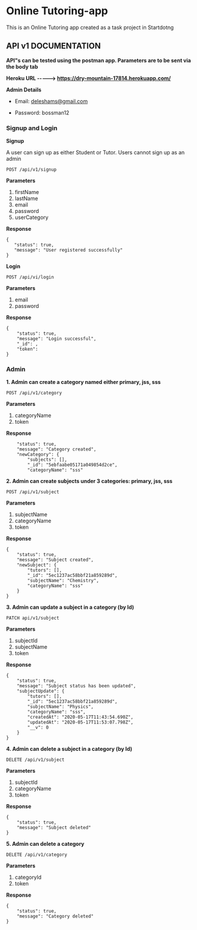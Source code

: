 # Online Tutoring-app

This is an Online Tutoring app created as a task project in Startdotng

## API v1 DOCUMENTATION

**API"s can be tested using the postman app. Parameters are to be sent via the body tab** 

**Heroku URL -----> https://dry-mountain-17814.herokuapp.com/**

**Admin Details**

 - Email: deleshams@gmail.com

 - Password: bossman12
 
 ### Signup and Login
 
 **Signup**
 
 A user can sign up as either Student or Tutor. Users cannot sign up as an admin
 
 `POST /api/v1/signup`
 
 **Parameters**
 
 1. firstName
 2. lastName
 3. email
 4. password
 5. userCategory
 
 **Response**
 ```
 {
    "status": true,
    "message": "User registered successfully"
}
```

**Login**

`POST /api/vi/login`

**Parameters**

1. email
2. password

**Response**
```
{
    "status": true,
    "message": "Login successful",
    "_id": ,
    "token":
}
```

### Admin

**1. Admin can create a category named either primary, jss, sss**

`POST /api/v1/category`

**Parameters**

1. categoryName
2. token

**Response**
```
    "status": true,
    "message": "Category created",
    "newCategory": {
        "subjects": [],
        "_id": "5ebfaabe05171a049854d2ce",
        "categoryName": "sss"
```

**2. Admin can create subjects under 3 categories: primary, jss, sss**

`POST /api/v1/subject`

**Parameters**

1. subjectName
2. categoryName
3. token

**Response**
```
{
    "status": true,
    "message": "Subject created",
    "newSubject": {
        "tutors": [],
        "_id": "5ec1237ac58bbf21a859289d",
        "subjectName": "Chemistry",
        "categoryName": "sss"
    }
}
```

**3. Admin can update a subject in a category (by Id)**

`PATCH api/v1/subject`

**Parameters**

1. subjectId
2. subjectName
3. token

**Response**
```
{
    "status": true,
    "message": "Subject status has been updated",
    "subjectUpdate": {
        "tutors": [],
        "_id": "5ec1237ac58bbf21a859289d",
        "subjectName": "Physics",
        "categoryName": "sss",
        "createdAt": "2020-05-17T11:43:54.690Z",
        "updatedAt": "2020-05-17T11:53:07.798Z",
        "__v": 0
    }
}
```

**4. Admin can delete a subject in a category (by Id)**

`DELETE /api/v1/subject`

**Parameters**

1. subjectId
2. categoryName
3. token

**Response**
```
{
    "status": true,
    "message": "Subject deleted"
}
```

**5. Admin can delete a category**

`DELETE /api/v1/category`

**Parameters**

1. categoryId
2. token

**Response**
```
{
    "status": true,
    "message": "Category deleted"
}
```
